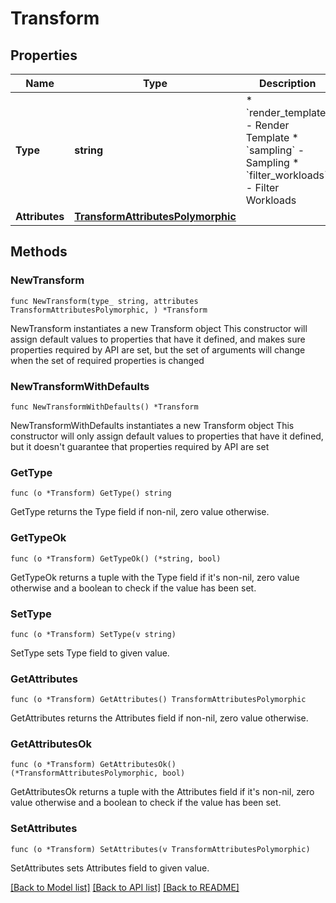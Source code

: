 # Transform

## Properties

Name | Type | Description | Notes
------------ | ------------- | ------------- | -------------
**Type** | **string** | * &#x60;render_template&#x60; - Render Template * &#x60;sampling&#x60; - Sampling * &#x60;filter_workloads&#x60; - Filter Workloads | 
**Attributes** | [**TransformAttributesPolymorphic**](TransformAttributesPolymorphic.md) |  | 

## Methods

### NewTransform

`func NewTransform(type_ string, attributes TransformAttributesPolymorphic, ) *Transform`

NewTransform instantiates a new Transform object
This constructor will assign default values to properties that have it defined,
and makes sure properties required by API are set, but the set of arguments
will change when the set of required properties is changed

### NewTransformWithDefaults

`func NewTransformWithDefaults() *Transform`

NewTransformWithDefaults instantiates a new Transform object
This constructor will only assign default values to properties that have it defined,
but it doesn't guarantee that properties required by API are set

### GetType

`func (o *Transform) GetType() string`

GetType returns the Type field if non-nil, zero value otherwise.

### GetTypeOk

`func (o *Transform) GetTypeOk() (*string, bool)`

GetTypeOk returns a tuple with the Type field if it's non-nil, zero value otherwise
and a boolean to check if the value has been set.

### SetType

`func (o *Transform) SetType(v string)`

SetType sets Type field to given value.


### GetAttributes

`func (o *Transform) GetAttributes() TransformAttributesPolymorphic`

GetAttributes returns the Attributes field if non-nil, zero value otherwise.

### GetAttributesOk

`func (o *Transform) GetAttributesOk() (*TransformAttributesPolymorphic, bool)`

GetAttributesOk returns a tuple with the Attributes field if it's non-nil, zero value otherwise
and a boolean to check if the value has been set.

### SetAttributes

`func (o *Transform) SetAttributes(v TransformAttributesPolymorphic)`

SetAttributes sets Attributes field to given value.



[[Back to Model list]](../README.md#documentation-for-models) [[Back to API list]](../README.md#documentation-for-api-endpoints) [[Back to README]](../README.md)



